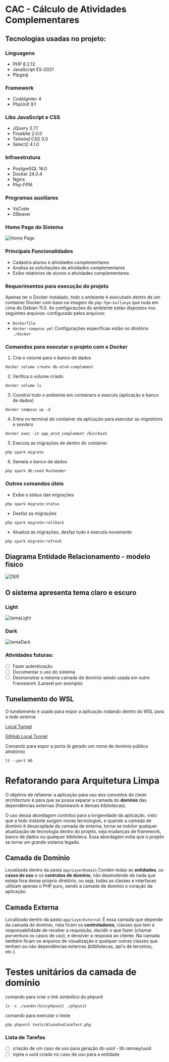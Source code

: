 # CAC - Cálculo de Atividades Complementares

## Tecnologias usadas no projeto:

### Linguagens
- PHP 8.2.12
- JavaScript ES-2021
- Plpgsql
### Framework
- CodeIgniter 4
- PhpUnit 9.1
### Libs JavaScript e CSS
- JQuery 3.7.1
- Flowbite 2.0.0
- Tailwind CSS 3.0
- Select2 4.1.0
### Infraestrutura
- PostgreSQL 16.0
- Docker 24.0.4
- Nginx
- Php-FPM
### Programas auxiliares
- VsCode
- DBeaver

### Home Page do Sistema
<img src="/public/assets/homePage.png" alt="Home Page">


### Principais Funcionalidades
- Cadastra alunos e atividades complementares
- Analisa as solicitações de atividades complementares
- Exibe relatórios de alunos e atividades complementares

### Requerimentos para execução do projeto

Apenas ter o Docker instalado, todo o ambiente é executado dentro de um container Docker com base na imagem do `php:fpm-bullseye` que roda em cima do Debian 11.0.
As configurações do ambiente estão dispostos nos seguintes arquivos:
configurado pelos arquivos:
- `Dockerfile`
- `docker-compose.yml`
Configurações específicas estão no diretório `./docker`

### Comandos para executar o projeto com o Docker

1. Cria o volume para o banco de dados
```
docker volume create db-atvd-complement
```
2. Verifica o volume criado
```
docker volume ls
```
3. Constroi todo o ambiente em containers e executa (aplicação e banco de dados)
```
docker compose up -d
```
4. Entra no terminal do container da aplicação para executar as _migrations_ e _seeders_
```
docker exec -it app_atvd_complement /bin/bash
```
5. Executa as migrações de dentro do container
```
php spark migrate
```
6. Semeia o banco de dados
```
php spark db:seed RunSeeder
```
### Outros comandos úteis
- Exibe o status das migrações
```
php spark migrate:status
```
- Desfaz as migrações
```
php spark migrate:rollback
```
- Atualiza as migrações, desfaz tudo e executa novamente
```
php spark migrate:refresh
```

## Diagrama Entidade Relacionamento - modelo físico
<img src="/public/assets/MER.png" alt="DER">

## O sistema apresenta tema claro e escuro

### Light
<img src="/public/assets/temaLight.png" alt="temaLight">

### Dark
<img src="/public/assets/temaDark.png" alt="temaDark">

### Atividades futuras:
- [ ] Fazer autenticação
- [ ] Documentar o uso do sistema
- [ ] Desmonstrar a mesma camada de domínio sendo usada em outro Framework (Laravel por exemplo)

## Tunelamento do WSL
O tunelamento é usado para expor a aplicação rodando dentro do WSL para a rede externa

[Local Tunnel](https://theboroer.github.io/localtunnel-www/)

[GitHub Local Tunnel](https://github.com/localtunnel/localtunnel)

Comando para expor a porta (é gerado um nome de domínio público aleatório)
```
lt --port 80
```

# Refatorando para Arquitetura Limpa
O objetivo de refatorar a aplicação para uso dos conceitos do _clean architecture_ é para que se possa separar a camada do __domínio__ das dependências externas (framework e demais bibliotecas).

O uso dessa abordagem contribui para a longevidade da aplicação, visto que a todo instante surgem novas tecnologias, e quando a camada de domínio é desacoplada da camada de externa, torna-se indolor qualquer atualização de tecnologia dentro do projeto, seja mudanças de framework, banco de dados ou qualquer biblioteca. Essa abordagem evita que o projeto se torne um grande sistema legado.

## Camada de Domínio
Localizada dentro da pasta `app/LayerDomain`
Contém todas as __entidades__, os __casos de uso__ e os __contratos de domínio__, não dependendo de nada que esteja fora desse próprio diretório, ou seja, todas as classes e interfaces utilizam apenas o PHP puro, sendo a camada de domínio o coração da aplicação.

## Camada Externa
Localizada dentro da pasta `app/LayerExternal`
É essa camada que depende da camada de domínio, nela ficam os __controladores__, classes que tem a responsabilidade de receber a requisição, decidir o que fazer (chamar porventura os casos de uso), e devolver a resposta ao cliente. Na camada também ficam os arquivos de visualização e qualquer outras classes que tenham ou não dependências externas (blibliotecas, api's de terceiros, etc.).

# Testes unitários da camada de domínio
comando para criar o link simbólico do phpunit
```console
ln -s ./vendor/bin/phpunit ./phpunit
```

comando para executar o teste
```
php phpunit tests/AlunoUseCaseTest.php
```
### Lista de Tarefas
- [ ] criação de um caso de uso para geração do uuid - lib ramsey/uuid
- [ ] injeta o uuid criado no caso de uso para a entidade